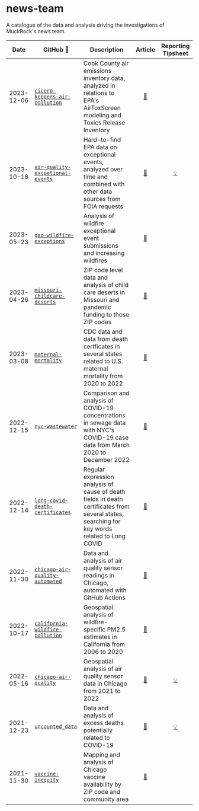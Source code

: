 # news-team

A catalogue of the data and analysis driving the investigations of MuckRock's news team.

| Date       | GitHub :link:                                                                                | Description                                                                                                                                   |                                                        Article                                                        |                                              Reporting Tipsheet                                              |
| ---------- | -------------------------------------------------------------------------------------------- | --------------------------------------------------------------------------------------------------------------------------------------------- | :-------------------------------------------------------------------------------------------------------------------: | :----------------------------------------------------------------------------------------------------------: |
| 2023-12-06 | [`cicero-koppers-air-pollution`](https://github.com/MuckRock/cicero-koppers-air-pollution) | Cook County air emissions inventory data, analyzed in relations to EPA's AirToxScreen modeling and Toxics Release Inventory | [:newspaper:](https://www.muckrock.com/news/archives/2023/dec/06/koppers-hazardous-industrial-polluters-cicero/) | |
|2023-10-16  | [`air-quality-excpetional-events`](https://github.com/MuckRock/air-quality-exceptional-events) | Hard-to-find EPA data on exceptional events, analyzed over time and combined with other data sources from FOIA requests | [:newspaper:](https://www.muckrock.com/news/archives/2023/oct/16/revealed-clean-air-act-loophole/) |  [:bulb:](https://docs.google.com/document/d/1yQlEXpj3v7B13exZo9FrNr-oXhjSvgymZwjfzQ1uMT4/edit?usp=sharing)|
| 2023-05-23 | [`gao-wildfire-exceptions`](https://github.com/MuckRock/gao-wildfire-exceptions)             | Analysis of wildfire exceptional event submissions and increasing wildfires                                                                   |          [:newspaper:](https://www.muckrock.com/news/archives/2023/may/23/wildfire-smoke-exceptional-event/)          |                                                                                                              |
| 2023-04-26 | [`missouri-childcare-deserts`](https://github.com/MuckRock/missouri-childcare-deserts)       | ZIP code level data and analysis of child care deserts in Missouri and pandemic funding to those ZIP codes                                    |         [:newspaper:](https://www.muckrock.com/news/archives/2023/apr/26/disappearing-daycare-missouri-data/)         |                                                                                                              |
| 2023-03-08 | [`maternal-mortality`](https://github.com/MuckRock/maternal-mortality)                       | CDC data and data from death certficates in several states related to U.S. maternal mortality from 2020 to 2022                               |          [:newspaper:](https://www.muckrock.com/news/archives/2023/mar/08/maternal-mortality-data-release/)           |                                                                                                              |
| 2022-12-15 | [`nyc-wastewater`](https://github.com/MuckRock/nyc-wastewater)                               | Comparison and analysis of COVID-19 concentrations in sewage data with NYC's COVID-19 case data from March 2020 to December 2022              |    [:newspaper:](https://www.muckrock.com/news/archives/2022/dec/15/wastewater-new-york-city-covid-surveillance/)     |                                                                                                              |
| 2022-12-14 | [`long-covid-death-certificates`](https://github.com/MuckRock/long-covid-death-certificates) | Regular expression analysis of cause of death fields in death certificates from several states, searching for key words related to Long COVID |          [:newspaper:](https://www.muckrock.com/news/archives/2022/dec/14/long-covid-cdc-muckrock-analysis/)          |                                                                                                              |
| 2022-11-30 | [`chicago-air-quality-automated`](https://github.com/MuckRock/chicago-air-quality-automated) | Data and analysis of air quality sensor readings in Chicago, automated with GitHub Actions                                                    |         [:newspaper:](https://www.muckrock.com/news/archives/2022/nov/30/chicago-air-pollution-data-release/)         |                                                                                                              |
| 2022-10-17 | [`california-wildfire-pollution`](https://github.com/MuckRock/california-wildfire-pollution) | Geospatial analysis of wildfire-specific PM2.5 estimates in California from 2006 to 2020                                                      |   [:newspaper:](https://www.muckrock.com/news/archives/2022/oct/17/wildfire-california-particulate-matter-health/)    |                                                                                                              |
| 2022-05-16 | [`chicago-air-quality`](https://github.com/MuckRock/chicago-air-quality)                     | Geospatial analysis of air quality sensor data in Chicago from 2021 to 2022                                                                   |          [:newspaper:](https://www.muckrock.com/news/archives/2022/may/16/chicagos-air-pollution-hotspots/)           | [:bulb:](https://www.muckrock.com/news/archives/2022/may/16/how-we-analyzed-chicago-air-pollution-hotspots/) |
| 2021-12-23 | [`uncounted_data`](https://github.com/MuckRock/uncounted_data)                               | Data and analysis of excess deaths potentially related to COVID-19                                                                            |  [:newspaper:](https://www.muckrock.com/news/archives/2021/dec/23/uncounted-the-hidden-death-toll-of-the-pandemic/)   |         [:bulb:](https://www.muckrock.com/news/archives/2022/jan/06/how-to-use-uncounted-cdc-data/)          |
| 2021-11-30 | [`vaccine-inequity`](https://github.com/MuckRock/chicago-vaccine-inequity)                   | Mapping and analysis of Chicago vaccine availability by ZIP code and community area                                                           | [:newspaper:](https://www.muckrock.com/news/archives/2021/nov/30/vaccine-disparities-led-unnecessary-deaths-chicago/) |                                                                                                              |
